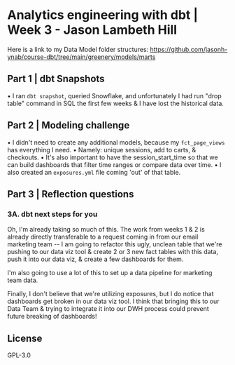 # Analytics engineering with dbt | Week 3 - Jason Lambeth Hill

Here is a link to my Data Model folder structures: https://github.com/jasonh-ynab/course-dbt/tree/main/greenery/models/marts

## Part 1 | dbt Snapshots
• I ran ```dbt snapshot```, queried Snowflake, and unfortunately I had run "drop table" command in SQL the first few weeks & I have lost the historical data.

## Part 2 | Modeling challenge
• I didn't need to create any additional models, because my ```fct_page_views``` has everything I need.
• Namely: unique sessions, add to carts, & checkouts.
• It's also important to have the session_start_time so that we can build dashboards that filter time ranges or compare data over time.
• I also created an ```exposures.yml``` file coming 'out' of that table.

## Part 3 | Reflection questions
### 3A. dbt next steps for you 
Oh, I'm already taking so much of this. The work from weeks 1 & 2 is already directly transferable to a request coming in from our email marketing team -- I am going to refactor this ugly, unclean table that we're pushing to our data viz tool & create 2 or 3 new fact tables with this data, push it into our data viz, & create a few dashboards for them.

I'm also going to use a lot of this to set up a data pipeline for marketing team data.

Finally, I don't believe that we're utilizing exposures, but I do notice that dashboards get broken in our data viz tool. I think that bringing this to our Data Team & trying to integrate it into our DWH process could prevent future breaking of dashboards!


## License
GPL-3.0
